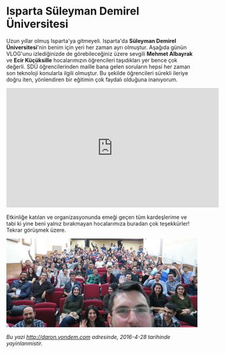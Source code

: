 # Isparta Süleyman Demirel Üniversitesi 

Uzun yıllar olmuş Isparta'ya gitmeyeli. Isparta'da **Süleyman Demirel Üniversitesi**'nin benim için yeri her zaman ayrı olmuştur. Aşağıda günün VLOG'unu izlediğinizde de görebileceğiniz üzere sevgili **Mehmet Albayrak** ve **Ecir Küçüksille** hocalarımızın öğrencileri taşıdıkları yer bence çok değerli. SDÜ öğrencilerinden maille bana gelen soruların hepsi her zaman son teknoloji konularla ilgili olmuştur. Bu şekilde öğrencileri sürekli ileriye doğru iten, yönlendiren bir eğitimin çok faydalı olduğuna inanıyorum. 

<iframe width="560" height="315" src="https://www.youtube.com/embed/Cp6yOS7eBB8" 
frameborder="0" allowfullscreen></iframe>

Etkinliğe katılan ve organizasyonunda emeği geçen tüm kardeşlerime ve tabi ki yine beni yalnız bırakmayan hocalarımıza buradan çok teşekkürler! Tekrar görüşmek üzere.

![](media/Isparta_Suleyman_Demirel_Universitesi/isparta-2016.jpg)


*Bu yazi http://daron.yondem.com adresinde, 2016-4-28 tarihinde yayinlanmistir.*